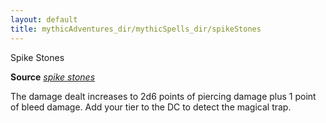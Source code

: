 ```yaml
---
layout: default
title: mythicAdventures_dir/mythicSpells_dir/spikeStones
---
```

Spike Stones

**Source** [_spike stones_](../../spells_dir/spikeStones#_spike-stones)

The damage dealt increases to 2d6 points of piercing damage plus 1 point of bleed damage. Add your tier to the DC to detect the magical trap.

